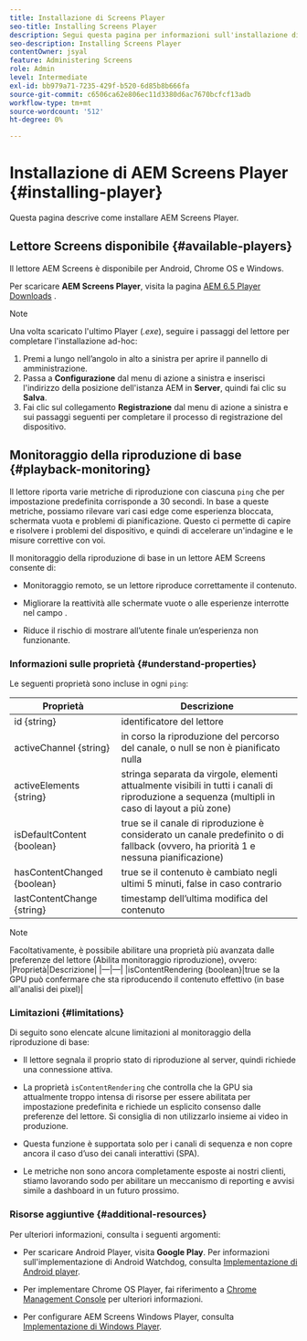 ```yaml
---
title: Installazione di Screens Player
seo-title: Installing Screens Player
description: Segui questa pagina per informazioni sull'installazione di AEM Screens Player disponibile.
seo-description: Installing Screens Player
contentOwner: jsyal
feature: Administering Screens
role: Admin
level: Intermediate
exl-id: bb979a71-7235-429f-b520-6d85b8b666fa
source-git-commit: c6506ca62e806ec11d3380d6ac7670bcfcf13adb
workflow-type: tm+mt
source-wordcount: '512'
ht-degree: 0%

---
```


# Installazione di AEM Screens Player {#installing-player}

Questa pagina descrive come installare AEM Screens Player.

## Lettore Screens disponibile {#available-players}

Il lettore AEM Screens è disponibile per Android, Chrome OS e Windows.

Per scaricare **AEM Screens Player**, visita la pagina [AEM 6.5 Player Downloads](https://download.macromedia.com/screens/) .

>[!NOTE]
>
>Una volta scaricato l&#39;ultimo Player (*.exe*), seguire i passaggi del lettore per completare l&#39;installazione ad-hoc:
>
>1. Premi a lungo nell’angolo in alto a sinistra per aprire il pannello di amministrazione.
>1. Passa a **Configurazione** dal menu di azione a sinistra e inserisci l&#39;indirizzo della posizione dell&#39;istanza AEM in **Server**, quindi fai clic su **Salva**.
>1. Fai clic sul collegamento **Registrazione** dal menu di azione a sinistra e sui passaggi seguenti per completare il processo di registrazione del dispositivo.


## Monitoraggio della riproduzione di base {#playback-monitoring}

Il lettore riporta varie metriche di riproduzione con ciascuna `ping` che per impostazione predefinita corrisponde a 30 secondi. In base a queste metriche, possiamo rilevare vari casi edge come esperienza bloccata, schermata vuota e problemi di pianificazione. Questo ci permette di capire e risolvere i problemi del dispositivo, e quindi di accelerare un&#39;indagine e le misure correttive con voi.

Il monitoraggio della riproduzione di base in un lettore AEM Screens consente di:

* Monitoraggio remoto, se un lettore riproduce correttamente il contenuto.

* Migliorare la reattività alle schermate vuote o alle esperienze interrotte nel campo .

* Riduce il rischio di mostrare all’utente finale un’esperienza non funzionante.

### Informazioni sulle proprietà {#understand-properties}

Le seguenti proprietà sono incluse in ogni `ping`:

| Proprietà | Descrizione |
|---|---|
| id {string} | identificatore del lettore |
| activeChannel {string} | in corso la riproduzione del percorso del canale, o null se non è pianificato nulla |
| activeElements {string} | stringa separata da virgole, elementi attualmente visibili in tutti i canali di riproduzione a sequenza (multipli in caso di layout a più zone) |
| isDefaultContent {boolean} | true se il canale di riproduzione è considerato un canale predefinito o di fallback (ovvero, ha priorità 1 e nessuna pianificazione) |
| hasContentChanged {boolean} | true se il contenuto è cambiato negli ultimi 5 minuti, false in caso contrario |
| lastContentChange {string} | timestamp dell’ultima modifica del contenuto |

>[!NOTE]
>Facoltativamente, è possibile abilitare una proprietà più avanzata dalle preferenze del lettore (Abilita monitoraggio riproduzione), ovvero:
>|Proprietà|Descrizione|
>|—|—|
>|isContentRendering {boolean}|true se la GPU può confermare che sta riproducendo il contenuto effettivo (in base all&#39;analisi dei pixel)|

### Limitazioni  {#limitations}

Di seguito sono elencate alcune limitazioni al monitoraggio della riproduzione di base:

* Il lettore segnala il proprio stato di riproduzione al server, quindi richiede una connessione attiva.

* La proprietà `isContentRendering` che controlla che la GPU sia attualmente troppo intensa di risorse per essere abilitata per impostazione predefinita e richiede un esplicito consenso dalle preferenze del lettore. Si consiglia di non utilizzarlo insieme ai video in produzione.

* Questa funzione è supportata solo per i canali di sequenza e non copre ancora il caso d’uso dei canali interattivi (SPA).

* Le metriche non sono ancora completamente esposte ai nostri clienti, stiamo lavorando sodo per abilitare un meccanismo di reporting e avvisi simile a dashboard in un futuro prossimo.

### Risorse aggiuntive {#additional-resources}

Per ulteriori informazioni, consulta i seguenti argomenti:

* Per scaricare Android Player, visita **Google Play**. Per informazioni sull&#39;implementazione di Android Watchdog, consulta [Implementazione di Android player](implementing-android-player.md).

* Per implementare Chrome OS Player, fai riferimento a [Chrome Management Console](implementing-chrome-os-player.md) per ulteriori informazioni.

* Per configurare AEM Screens Windows Player, consulta [Implementazione di Windows Player](implementing-windows-player.md).
